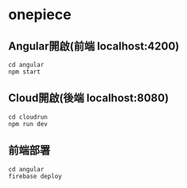 # onepiece
## Angular開啟(前端 localhost:4200)
```
cd angular
npm start
```
## Cloud開啟(後端 localhost:8080)
```
cd cloudrun
npm run dev
```

## 前端部署
```
cd angular
firebase deploy
```